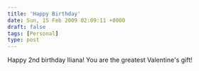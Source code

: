 ```yaml
---
title: 'Happy Birthday'
date: Sun, 15 Feb 2009 02:09:11 +0000
draft: false
tags: [Personal]
type: post
---
```


Happy 2nd birthday Iliana! You are the greatest Valentine's gift!